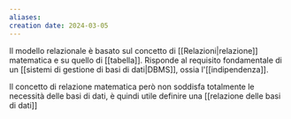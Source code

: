 ```yaml
---
aliases: 
creation date: 2024-03-05
---
```


Il modello relazionale è basato sul concetto di [[Relazioni|relazione]] matematica e su quello di [[tabella]]. Risponde al requisito fondamentale di un [[sistemi di gestione di basi di dati|DBMS]], ossia l'[[indipendenza]].

Il concetto di relazione matematica però non soddisfa totalmente le necessità delle basi di dati, è quindi utile definire una [[relazione delle basi di dati]]